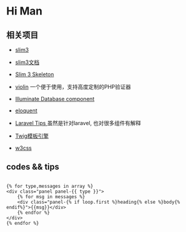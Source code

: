 # Hi Man

## 相关项目

- [slim3](http://www.slimframework.com)

- [slim3文档](http://www.slimframework.com/docs/)

- [Slim 3 Skeleton](https://github.com/slimphp/Slim-Skeleton)

- [violin](https://github.com/alexgarrett/violin) 一个便于使用，支持高度定制的PHP验证器

- [Illuminate Database component](https://github.com/illuminate/database)

- [eloquent](https://laravel.com/docs/5.8/eloquent)

- [Laravel Tips ](https://github.com/seekerliu/laravel-tips) 虽然是针对laravel, 也对很多组件有解释

- [Twig模板引擎](https://twig.symfony.com/)

- [w3css](https://www.w3schools.com/w3css/default.asp)

## codes && tips

```迭代twig

{% for type,messages in array %}
<div class="panel panel-{{ type }}">    
    {% for msg in messages %}        
    <div class="panel-{% if loop.first %}heading{% else %}body{% endif%}">{{msg}}</div>        
    {% endfor %}
</div>
{% endfor %}

```